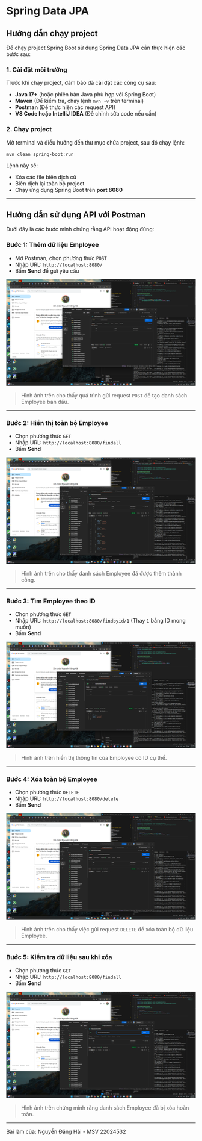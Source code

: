 
# Spring Data JPA

## Hướng dẫn chạy project
Để chạy project Spring Boot sử dụng Spring Data JPA cần thực hiện các bước sau:

### **1. Cài đặt môi trường**
Trước khi chạy project, đảm bảo đã cài đặt các công cụ sau:
- **Java 17+** (hoặc phiên bản Java phù hợp với Spring Boot)
- **Maven** (Để kiểm tra, chạy lệnh `mvn -v` trên terminal)
- **Postman** (Để thực hiện các request API)
- **VS Code hoặc IntelliJ IDEA** (Để chỉnh sửa code nếu cần)

### **2. Chạy project**
Mở terminal và điều hướng đến thư mục chứa project, sau đó chạy lệnh:
```sh
mvn clean spring-boot:run
```
Lệnh này sẽ:
- Xóa các file biên dịch cũ
- Biên dịch lại toàn bộ project
- Chạy ứng dụng Spring Boot trên **port 8080**

---

## **Hướng dẫn sử dụng API với Postman**
Dưới đây là các bước minh chứng rằng API hoạt động đúng:

### **Bước 1: Thêm dữ liệu Employee**
- Mở Postman, chọn phương thức `POST`
- Nhập URL: `http://localhost:8080/`
- Bấm **Send** để gửi yêu cầu

![Bước 1](img2/1.png)
> Hình ảnh trên cho thấy quá trình gửi request `POST` để tạo danh sách Employee ban đầu.

---

### **Bước 2: Hiển thị toàn bộ Employee**
- Chọn phương thức `GET`
- Nhập URL: `http://localhost:8080/findall`
- Bấm **Send**

![Bước 2](img2/2.png)
> Hình ảnh trên cho thấy danh sách Employee đã được thêm thành công.

---

### **Bước 3: Tìm Employee theo ID**
- Chọn phương thức `GET`
- Nhập URL: `http://localhost:8080/findbyid/1` (Thay `1` bằng ID mong muốn)
- Bấm **Send**

![Bước 3](img2/3.png)
> Hình ảnh trên hiển thị thông tin của Employee có ID cụ thể.

---

### **Bước 4: Xóa toàn bộ Employee**
- Chọn phương thức `DELETE`
- Nhập URL: `http://localhost:8080/delete`
- Bấm **Send**

![Bước 4](img2/4.png)
> Hình ảnh trên cho thấy việc gửi request `DELETE` để xóa toàn bộ dữ liệu Employee.

---

### **Bước 5: Kiểm tra dữ liệu sau khi xóa**
- Chọn phương thức `GET`
- Nhập URL: `http://localhost:8080/findall`
- Bấm **Send**

![Bước 5](img2/5.png)
> Hình ảnh trên chứng minh rằng danh sách Employee đã bị xóa hoàn toàn.

---

Bài làm của: Nguyễn Đăng Hải - MSV 22024532
